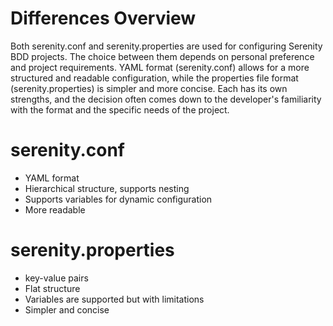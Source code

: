 # Differences Overview 
Both serenity.conf and serenity.properties are used for configuring Serenity BDD projects. The choice between them depends on personal preference and project requirements. YAML format (serenity.conf) allows for a more structured and readable configuration, while the properties file format (serenity.properties) is simpler and more concise. Each has its own strengths, and the decision often comes down to the developer's familiarity with the format and the specific needs of the project.

# serenity.conf
- YAML format 
- Hierarchical structure, supports nesting
- Supports variables for dynamic configuration
- More readable

# serenity.properties
- key-value pairs 
- Flat structure
- Variables are supported but with limitations
- Simpler and concise


